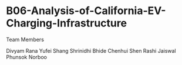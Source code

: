 # B06-Analysis-of-California-EV-Charging-Infrastructure
Team Members

Divyam Rana
Yufei Shang
Shrinidhi Bhide
Chenhui Shen
Rashi Jaiswal
Phunsok Norboo
